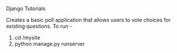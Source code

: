Django Tutorials

Creates a basic poll application that allows users to vote choices for existing questions.
To run -
1. cd /mysite
2. python manage.py runserver